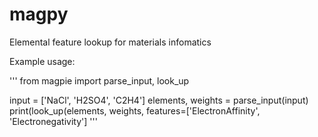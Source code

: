 # magpy
Elemental feature lookup for materials infomatics

Example usage:

'''
from magpie import parse_input, look_up

input = ['NaCl', 'H2SO4', 'C2H4']
elements, weights = parse_input(input)
print(look_up(elements, weights, features=['ElectronAffinity', 
                                            'Electronegativity']
'''
